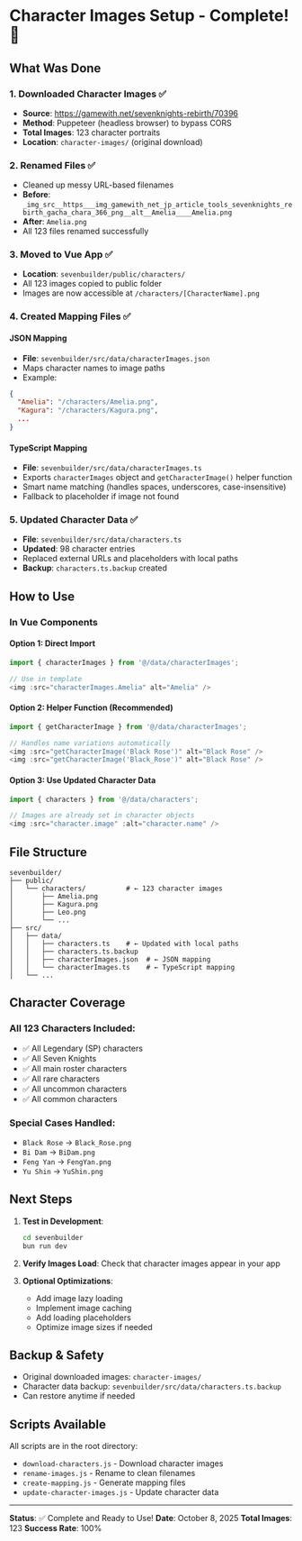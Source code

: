 # Character Images Setup - Complete! 🎉

## What Was Done

### 1. Downloaded Character Images ✅
- **Source**: https://gamewith.net/sevenknights-rebirth/70396
- **Method**: Puppeteer (headless browser) to bypass CORS
- **Total Images**: 123 character portraits
- **Location**: `character-images/` (original download)

### 2. Renamed Files ✅
- Cleaned up messy URL-based filenames
- **Before**: `_img_src__https___img_gamewith_net_jp_article_tools_sevenknights_rebirth_gacha_chara_366_png__alt__Amelia____Amelia.png`
- **After**: `Amelia.png`
- All 123 files renamed successfully

### 3. Moved to Vue App ✅
- **Location**: `sevenbuilder/public/characters/`
- All 123 images copied to public folder
- Images are now accessible at `/characters/[CharacterName].png`

### 4. Created Mapping Files ✅

#### JSON Mapping
- **File**: `sevenbuilder/src/data/characterImages.json`
- Maps character names to image paths
- Example:
```json
{
  "Amelia": "/characters/Amelia.png",
  "Kagura": "/characters/Kagura.png",
  ...
}
```

#### TypeScript Mapping
- **File**: `sevenbuilder/src/data/characterImages.ts`
- Exports `characterImages` object and `getCharacterImage()` helper function
- Smart name matching (handles spaces, underscores, case-insensitive)
- Fallback to placeholder if image not found

### 5. Updated Character Data ✅
- **File**: `sevenbuilder/src/data/characters.ts`
- **Updated**: 98 character entries
- Replaced external URLs and placeholders with local paths
- **Backup**: `characters.ts.backup` created

## How to Use

### In Vue Components

#### Option 1: Direct Import
```typescript
import { characterImages } from '@/data/characterImages';

// Use in template
<img :src="characterImages.Amelia" alt="Amelia" />
```

#### Option 2: Helper Function (Recommended)
```typescript
import { getCharacterImage } from '@/data/characterImages';

// Handles name variations automatically
<img :src="getCharacterImage('Black Rose')" alt="Black Rose" />
<img :src="getCharacterImage('Black_Rose')" alt="Black Rose" />
```

#### Option 3: Use Updated Character Data
```typescript
import { characters } from '@/data/characters';

// Images are already set in character objects
<img :src="character.image" :alt="character.name" />
```

## File Structure

```
sevenbuilder/
├── public/
│   └── characters/          # ← 123 character images
│       ├── Amelia.png
│       ├── Kagura.png
│       ├── Leo.png
│       └── ...
├── src/
│   ├── data/
│   │   ├── characters.ts    # ← Updated with local paths
│   │   ├── characters.ts.backup
│   │   ├── characterImages.json  # ← JSON mapping
│   │   └── characterImages.ts    # ← TypeScript mapping
│   └── ...
```

## Character Coverage

### All 123 Characters Included:
- ✅ All Legendary (SP) characters
- ✅ All Seven Knights
- ✅ All main roster characters
- ✅ All rare characters
- ✅ All uncommon characters
- ✅ All common characters

### Special Cases Handled:
- `Black Rose` → `Black_Rose.png`
- `Bi Dam` → `BiDam.png`
- `Feng Yan` → `FengYan.png`
- `Yu Shin` → `YuShin.png`

## Next Steps

1. **Test in Development**:
   ```bash
   cd sevenbuilder
   bun run dev
   ```

2. **Verify Images Load**: Check that character images appear in your app

3. **Optional Optimizations**:
   - Add image lazy loading
   - Implement image caching
   - Add loading placeholders
   - Optimize image sizes if needed

## Backup & Safety

- Original downloaded images: `character-images/`
- Character data backup: `sevenbuilder/src/data/characters.ts.backup`
- Can restore anytime if needed

## Scripts Available

All scripts are in the root directory:
- `download-characters.js` - Download character images
- `rename-images.js` - Rename to clean filenames
- `create-mapping.js` - Generate mapping files
- `update-character-images.js` - Update character data

---

**Status**: ✅ Complete and Ready to Use!
**Date**: October 8, 2025
**Total Images**: 123
**Success Rate**: 100%
